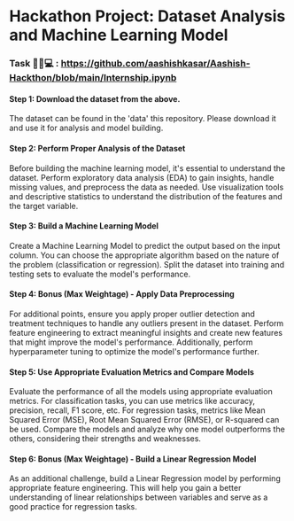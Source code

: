 # Hackathon Project: Dataset Analysis and Machine Learning Model

### Task 🧟‍♂️💻 : https://github.com/aashishkasar/Aashish-Hackthon/blob/main/Internship.ipynb

#### Step 1: Download the dataset from the above.

The dataset can be found in the 'data' this repository. Please download it and use it for analysis and model building.

#### Step 2: Perform Proper Analysis of the Dataset

Before building the machine learning model, it's essential to understand the dataset. Perform exploratory data analysis (EDA) to gain insights, handle missing values, and preprocess the data as needed. Use visualization tools and descriptive statistics to understand the distribution of the features and the target variable.

#### Step 3: Build a Machine Learning Model

Create a Machine Learning Model to predict the output based on the input column. You can choose the appropriate algorithm based on the nature of the problem (classification or regression). Split the dataset into training and testing sets to evaluate the model's performance.

#### Step 4: Bonus (Max Weightage) - Apply Data Preprocessing

For additional points, ensure you apply proper outlier detection and treatment techniques to handle any outliers present in the dataset. Perform feature engineering to extract meaningful insights and create new features that might improve the model's performance. Additionally, perform hyperparameter tuning to optimize the model's performance further.

#### Step 5: Use Appropriate Evaluation Metrics and Compare Models

Evaluate the performance of all the models using appropriate evaluation metrics. For classification tasks, you can use metrics like accuracy, precision, recall, F1 score, etc. For regression tasks, metrics like Mean Squared Error (MSE), Root Mean Squared Error (RMSE), or R-squared can be used. Compare the models and analyze why one model outperforms the others, considering their strengths and weaknesses.

#### Step 6: Bonus (Max Weightage) - Build a Linear Regression Model

As an additional challenge, build a Linear Regression model by performing appropriate feature engineering. This will help you gain a better understanding of linear relationships between variables and serve as a good practice for regression tasks.

